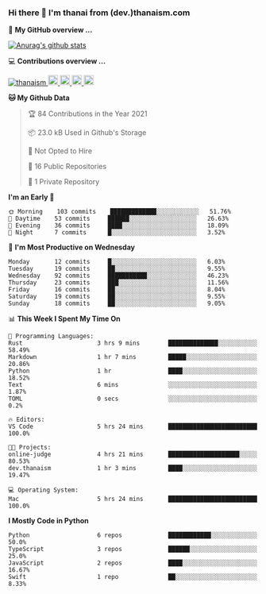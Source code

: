 ### Hi there 👋 I'm thanai from (dev.)thanaism.com

<!-- バッジ関連 -->
<!--
メイン：https://shields.io/category/social
GitHub view：https://github.com/antonkomarev/github-profile-views-counter
Qiita contributions：https://qiita.com/mikkame/items/f2c60d9caf8a8e38ec50
 -->

🍎 **My GitHub overview ...**

<!-- GitHubトロフィー -->
<!--
https://github.com/ryo-ma/github-profile-trophy
 -->

<!-- [![trophy](https://github-profile-trophy.vercel.app/?username=thanaism)](https://github.com/thanaism/thanaism) -->

<!-- GitHubステータス -->
<!--
https://github.com/anuraghazra/github-readme-stats
 -->

[![Anurag's github stats](https://github-readme-stats.vercel.app/api?username=thanaism&count_private=true&show_icons=true)](https://github.com/thanaism/thanaism)

<!-- [![ReadMe Card](https://github-readme-stats.vercel.app/api/pin/?username=thanaism&repo=thanaism)](https://github.com/thanaism/thanaism) -->

<!-- Skill icons -->
<!--
https://rahuldkjain.github.io/gh-profile-readme-generator/
 -->

💻 **Contributions overview ...**

<p align="left">

  <a href="https://github.com/thanaism/thanaism/">
    <img src="https://komarev.com/ghpvc/?username=thanaism" alt="thanaism" />
  </a>
  <a href="http://twitter.com/okinawa__noodle">
    <img height="20" src="https://img.shields.io/twitter/follow/okinawa__noodle?label=Twitter&logo=twitter&style=flat" />
  </a>
  <a href="https://github.com/thanaism">
    <img height="20" src="https://img.shields.io/github/followers/thanaism?label=follow&logo=github&style=flat" />
  </a>
  <!-- <a href="https://www.reddit.com/user/thanaism">
    <img height="20" src="https://img.shields.io/reddit/user-karma/combined/thanaism?label=Reddit&logo=reddit&style=flat" />
  </a>
  <a href="https://stackoverflow.com/users/5720201/thanaism">
    <img height="20" src="https://img.shields.io/stackexchange/stackoverflow/r/5720201?label=StackOverflow&logo=stack-overflow&style=flat" /> -->
  </a>
  <a href="http://qiita.com/thanai">
    <img height="20" src="https://qiita-badge.apiapi.app/s/thanai/posts.svg" />
  </a>
  <//qiita.com/thanai">
    <img height="20" src="https://qiita-badge.apiapi.app/s/thanai/contributions.svg" />
  </a>
</p>

<!--START_SECTION:waka-->
**🐱 My Github Data** 

> 🏆 84 Contributions in the Year 2021
 > 
> 📦 23.0 kB Used in Github's Storage 
 > 
> 🚫 Not Opted to Hire
 > 
> 📜 16 Public Repositories 
 > 
> 🔑 1 Private Repository 
 > 
**I'm an Early 🐤** 

```text
🌞 Morning    103 commits    █████████████░░░░░░░░░░░░   51.76% 
🌆 Daytime    53 commits     ██████░░░░░░░░░░░░░░░░░░░   26.63% 
🌃 Evening    36 commits     ████░░░░░░░░░░░░░░░░░░░░░   18.09% 
🌙 Night      7 commits      █░░░░░░░░░░░░░░░░░░░░░░░░   3.52%

```
📅 **I'm Most Productive on Wednesday** 

```text
Monday       12 commits     █░░░░░░░░░░░░░░░░░░░░░░░░   6.03% 
Tuesday      19 commits     ██░░░░░░░░░░░░░░░░░░░░░░░   9.55% 
Wednesday    92 commits     ███████████░░░░░░░░░░░░░░   46.23% 
Thursday     23 commits     ███░░░░░░░░░░░░░░░░░░░░░░   11.56% 
Friday       16 commits     ██░░░░░░░░░░░░░░░░░░░░░░░   8.04% 
Saturday     19 commits     ██░░░░░░░░░░░░░░░░░░░░░░░   9.55% 
Sunday       18 commits     ██░░░░░░░░░░░░░░░░░░░░░░░   9.05%

```


📊 **This Week I Spent My Time On** 

```text
💬 Programming Languages: 
Rust                     3 hrs 9 mins        ██████████████░░░░░░░░░░░   58.49% 
Markdown                 1 hr 7 mins         █████░░░░░░░░░░░░░░░░░░░░   20.86% 
Python                   1 hr                ████░░░░░░░░░░░░░░░░░░░░░   18.52% 
Text                     6 mins              ░░░░░░░░░░░░░░░░░░░░░░░░░   1.87% 
TOML                     0 secs              ░░░░░░░░░░░░░░░░░░░░░░░░░   0.2%

🔥 Editors: 
VS Code                  5 hrs 24 mins       █████████████████████████   100.0%

🐱‍💻 Projects: 
online-judge             4 hrs 21 mins       ████████████████████░░░░░   80.53% 
dev.thanaism             1 hr 3 mins         ████░░░░░░░░░░░░░░░░░░░░░   19.47%

💻 Operating System: 
Mac                      5 hrs 24 mins       █████████████████████████   100.0%

```

**I Mostly Code in Python** 

```text
Python                   6 repos             ████████████░░░░░░░░░░░░░   50.0% 
TypeScript               3 repos             ██████░░░░░░░░░░░░░░░░░░░   25.0% 
JavaScript               2 repos             ████░░░░░░░░░░░░░░░░░░░░░   16.67% 
Swift                    1 repo              ██░░░░░░░░░░░░░░░░░░░░░░░   8.33%

```



<!--END_SECTION:waka-->
